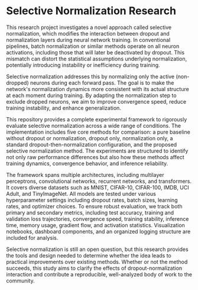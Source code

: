 # Selective Normalization Research

This research project investigates a novel approach called selective normalization, which modifies the interaction between dropout and normalization layers during neural network training. In conventional pipelines, batch normalization or similar methods operate on all neuron activations, including those that will later be deactivated by dropout. This mismatch can distort the statistical assumptions underlying normalization, potentially introducing instability or inefficiency during training.

Selective normalization addresses this by normalizing only the active (non-dropped) neurons during each forward pass. The goal is to make the network's normalization dynamics more consistent with its actual structure at each moment during training. By adapting the normalization step to exclude dropped neurons, we aim to improve convergence speed, reduce training instability, and enhance generalization.

This repository provides a complete experimental framework to rigorously evaluate selective normalization across a wide range of conditions. The implementation includes five core methods for comparison: a pure baseline without dropout or normalization, dropout only, normalization only, a standard dropout-then-normalization configuration, and the proposed selective normalization method. The experiments are structured to identify not only raw performance differences but also how these methods affect training dynamics, convergence behavior, and inference reliability.

The framework spans multiple architectures, including multilayer perceptrons, convolutional networks, recurrent networks, and transformers. It covers diverse datasets such as MNIST, CIFAR-10, CIFAR-100, IMDB, UCI Adult, and TinyImageNet. All models are tested under various hyperparameter settings including dropout rates, batch sizes, learning rates, and optimizer choices. To ensure robust evaluation, we track both primary and secondary metrics, including test accuracy, training and validation loss trajectories, convergence speed, training stability, inference time, memory usage, gradient flow, and activation statistics. Visualization notebooks, dashboard components, and an organized logging structure are included for analysis.

Selective normalization is still an open question, but this research provides the tools and design needed to determine whether the idea leads to practical improvements over existing methods. Whether or not the method succeeds, this study aims to clarify the effects of dropout-normalization interaction and contribute a reproducible, well-analyzed body of work to the community.
